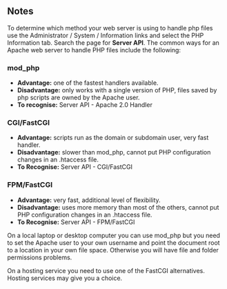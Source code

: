 <!-- Filename: J4.x:Apache_PHP_Handler / Display title: Apache PHP Handler -->

## Notes

To determine which method your web server is using to handle php files
use the Administrator / System / Information links and select the PHP
Information tab. Search the page for **Server API**. The common ways for
an Apache web server to handle PHP files include the following:

### mod_php

- **Advantage:** one of the fastest handlers available.
- **Disadvantage:** only works with a single version of PHP, files saved
  by php scripts are owned by the Apache user.
- **To recognise:** Server API - Apache 2.0 Handler

### CGI/FastCGI

- **Advantage:** scripts run as the domain or subdomain user, very fast
  handler.
- **Disadvantage:** slower than mod_php, cannot put PHP configuration
  changes in an .htaccess file.
- **To Recognise:** Server API - CGI/FastCGI

### FPM/FastCGI

- **Advantage:** very fast, additional level of flexibility.
- **Disadvantage:** uses more memory than most of the others, cannot put
  PHP configuration changes in an .htaccess file.
- **To Recognise:** Server API - FPM/FastCGI

On a local laptop or desktop computer you can use mod_php but you need
to set the Apache user to your own username and point the document root
to a location in your own file space. Otherwise you will have file and
folder permissions problems.

On a hosting service you need to use one of the FastCGI alternatives.
Hosting services may give you a choice.
